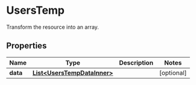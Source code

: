 

# UsersTemp

Transform the resource into an array.

## Properties

| Name | Type | Description | Notes |
|------------ | ------------- | ------------- | -------------|
|**data** | [**List&lt;UsersTempDataInner&gt;**](UsersTempDataInner.md) |  |  [optional] |



